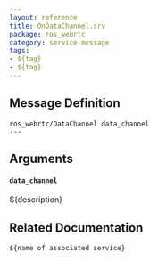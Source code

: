```yaml
---
layout: reference
title: OnDataChannel.srv
package: ros_webrtc
category: service-message
tags: 
- ${tag}
- ${tag} 
---
```


## Message Definition
```
ros_webrtc/DataChannel data_channel
---
```

## Arguments
#### `data_channel`
${description}

## Related Documentation
``${name of associated service}``  
